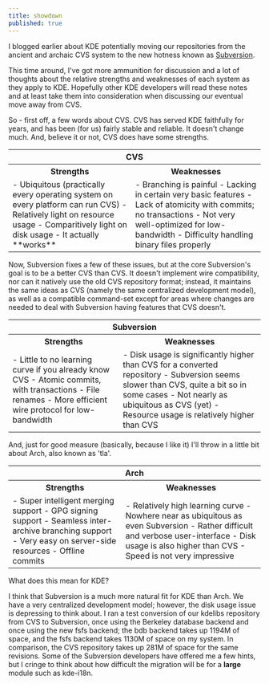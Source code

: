 ```yaml
---
title: showdown
published: true
---
```


I blogged earlier about KDE potentially moving our repositories from the
ancient and archaic CVS system to the new hotness known as
[Subversion][].

This time around, I've got more ammunition for discussion and a lot of
thoughts about the relative strengths and weaknesses of each system as
they apply to KDE. Hopefully other KDE developers will read these notes
and at least take them into consideration when discussing our eventual
move away from CVS.

So - first off, a few words about CVS. CVS has served KDE faithfully for
years, and has been (for us) fairly stable and reliable. It doesn't
change much. And, believe it or not, CVS does have some strengths.   

<table border="0" cellpadding="3" cellspacing="1">
<tr>
<th colspan="2">
CVS

</th>
</tr>
<tr>
<th>
Strengths

</th>
<th>
Weaknesses

</th>
</tr>
<tr>
<td>
-   Ubiquitous (practically every operating system on every platform can
    run CVS)
-   Relatively light on resource usage
-   Comparitively light on disk usage
-   It actually **works**

</td>
<td>
-   Branching is painful
-   Lacking in certain very basic features
-   Lack of atomicity with commits; no transactions
-   Not very well-optimized for low-bandwidth
-   Difficulty handling binary files properly

</td>
</tr>
</table>
</p>
Now, Subversion fixes a few of these issues, but at the core
Subversion's goal is to be a better CVS than CVS. It doesn't implement
wire compatibility, nor can it natively use the old CVS repository
format; instead, it maintains the same ideas as CVS (namely the same
centralized development model), as well as a compatible command-set
except for areas where changes are needed to deal with Subversion having
features that CVS doesn't.  

<table cellpadding="3" cellspacing="1">
<tr>
<th colspan="2">
Subversion

</th>
</tr>
<tr>
<th>
Strengths

</th>
<th>
Weaknesses

</th>
</tr>
<tr>
<td>
-   Little to no learning curve if you already know CVS
-   Atomic commits, with
    <a title="If the commit fails - client kills it, connection dies, etc - it doesn't end up halfway in the repository. Instead, it fails completely.">transactions</a>
-   File renames
-   More efficient wire protocol for
    <a title="Transmits diffs instead of full files whenever possible, both server-to-client and client-to-server">low-bandwidth</a>

</td>
<td>
-   Disk usage is significantly higher than CVS for a converted
    repository
-   Subversion seems slower than CVS, quite a bit so in some cases
-   Not nearly as ubiquitous as CVS (yet)
-   Resource usage is relatively higher than CVS

</td>
</tr>
</table>
</p>
And, just for good measure (basically, because I like it) I'll throw in
a little bit about Arch, also known as 'tla'.  

<table border="0" cellpadding="3" cellspacing="1">
<tr>
<th colspan="2">
Arch

</th>
</tr>
<tr>
<th>
Strengths

</th>
<th>
Weaknesses

</th>
</tr>
<tr>
<td>
-   Super intelligent merging support
-   GPG signing support
-   Seamless inter-archive branching support
-   Very easy on server-side resources
-   Offline commits

</td>
<td>
-   Relatively high learning curve
-   Nowhere near as ubiquitous as even Subversion
-   Rather difficult and verbose user-interface
-   Disk usage is also higher than CVS
-   Speed is not very impressive

</td>
</tr>
</table>
</p>
What does this mean for KDE?

I think that Subversion is a much more natural fit for KDE than Arch. We
have a very centralized development model; however, the disk usage issue
is depressing to think about. I ran a test conversion of our kdelibs
repository from CVS to Subversion, once using the Berkeley database
backend and once using the new fsfs backend; the bdb backend takes up
1194M of space, and the fsfs backend takes 1130M of space on my system.
In comparison, the CVS repository takes up 281M of space for the same
revisions. Some of the Subversion developers have offered me a few
hints, but I cringe to think about how difficult the migration will be
for a **large** module such as kde-i18n.

  [Subversion]: http://subversion.tigris.org/
